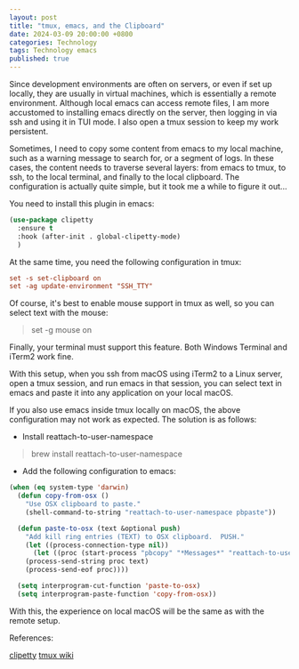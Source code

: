 ```yaml
---
layout: post
title: "tmux, emacs, and the Clipboard"
date: 2024-03-09 20:00:00 +0800
categories: Technology
tags: Technology emacs
published: true
---
```


Since development environments are often on servers, or even if set up locally, they are usually in virtual machines, which is essentially a remote environment. Although local emacs can access remote files, I am more accustomed to installing emacs directly on the server, then logging in via ssh and using it in TUI mode. I also open a tmux session to keep my work persistent.

Sometimes, I need to copy some content from emacs to my local machine, such as a warning message to search for, or a segment of logs. In these cases, the content needs to traverse several layers: from emacs to tmux, to ssh, to the local terminal, and finally to the local clipboard. The configuration is actually quite simple, but it took me a while to figure it out...

You need to install this plugin in emacs:
```lisp
(use-package clipetty
  :ensure t
  :hook (after-init . global-clipetty-mode)
  )
```

At the same time, you need the following configuration in tmux:
```tmux.conf
set -s set-clipboard on
set -ag update-environment "SSH_TTY"
```
Of course, it's best to enable mouse support in tmux as well, so you can select text with the mouse:
> set -g mouse on

Finally, your terminal must support this feature. Both Windows Terminal and iTerm2 work fine.

With this setup, when you ssh from macOS using iTerm2 to a Linux server, open a tmux session, and run emacs in that session, you can select text in emacs and paste it into any application on your local macOS.

If you also use emacs inside tmux locally on macOS, the above configuration may not work as expected. The solution is as follows:

- Install reattach-to-user-namespace
> brew install reattach-to-user-namespace

- Add the following configuration to emacs:
```lisp
(when (eq system-type 'darwin) 
  (defun copy-from-osx ()
    "Use OSX clipboard to paste."
    (shell-command-to-string "reattach-to-user-namespace pbpaste"))

  (defun paste-to-osx (text &optional push)
    "Add kill ring entries (TEXT) to OSX clipboard.  PUSH."
    (let ((process-connection-type nil))
      (let ((proc (start-process "pbcopy" "*Messages*" "reattach-to-user-namespace" "pbcopy")))
	(process-send-string proc text)
	(process-send-eof proc))))

  (setq interprogram-cut-function 'paste-to-osx)
  (setq interprogram-paste-function 'copy-from-osx))
```

With this, the experience on local macOS will be the same as with the remote setup.

References:

[clipetty](https://github.com/spudlyo/clipetty)
[tmux wiki](https://github.com/tmux/tmux/wiki/Clipboard)

```